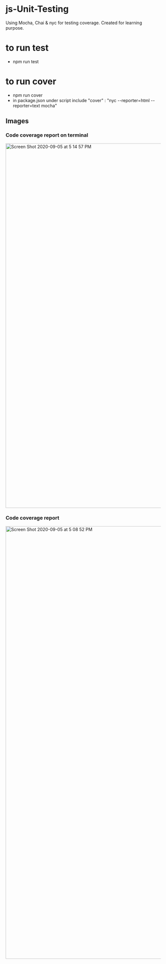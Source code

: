 # js-Unit-Testing
Using Mocha, Chai &amp; nyc for testing coverage. Created for learning purpose.



# to run test  
 - npm run test 

 # to run cover
 - npm run cover 
 - in package.json under script include  "cover" : "nyc --reporter=html --reporter=text mocha"




## Images 


### Code coverage report on terminal 
<img width="1183" alt="Screen Shot 2020-09-05 at 5 14 57 PM" src="https://user-images.githubusercontent.com/42703011/92493303-59288a80-f1c2-11ea-84ef-dd2bd302ab21.png">


### Code coverage report 
<img width="1404" alt="Screen Shot 2020-09-05 at 5 08 52 PM" src="https://user-images.githubusercontent.com/42703011/92493195-37c79e80-f1c2-11ea-9c47-d412c5a18ca6.png">

